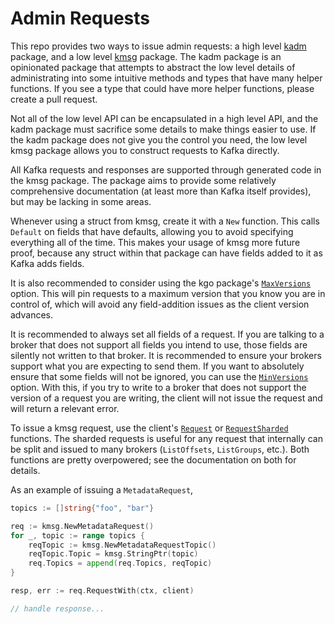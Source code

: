 # Admin Requests

This repo provides two ways to issue admin requests: a high level [kadm][a]
package, and a low level [kmsg][b] package. The kadm package is an opinionated
package that attempts to abstract the low level details of administrating into
some intuitive methods and types that have many helper functions. If you see a
type that could have more helper functions, please create a pull request.

[a]: https://pkg.go.dev/github.com/kellen-miller/franz-go/pkg/kadm
[b]: https://pkg.go.dev/github.com/kellen-miller/franz-go/pkg/kmsg

Not all of the low level API can be encapsulated in a high level API, and the
kadm package must sacrifice some details to make things easier to use. If the
kadm package does not give you the control you need, the low level kmsg package
allows you to construct requests to Kafka directly.

All Kafka requests and responses are supported through generated code in the
kmsg package. The package aims to provide some relatively comprehensive
documentation (at least more than Kafka itself provides), but may be lacking
in some areas.

Whenever using a struct from kmsg, create it with a `New` function. This calls
`Default` on fields that have defaults, allowing you to avoid specifying
everything all of the time. This makes your usage of kmsg more future proof,
because any struct within that package can have fields added to it as Kafka
adds fields.

It is also recommended to consider using the kgo package's [`MaxVersions`][1]
option. This will pin requests to a maximum version that you know you are in
control of, which will avoid any field-addition issues as the client version
advances.

[1]: https://pkg.go.dev/github.com/kellen-miller/franz-go/pkg/kgo#MaxVersions

It is recommended to always set all fields of a request. If you are talking to
a broker that does not support all fields you intend to use, those fields are
silently not written to that broker. It is recommended to ensure your brokers
support what you are expecting to send them. If you want to absolutely ensure
that some fields will not be ignored, you can use the [`MinVersions`][2]
option. With this, if you try to write to a broker that does not support the
version of a request you are writing, the client will not issue the request and
will return a relevant error.

[2]: https://pkg.go.dev/github.com/kellen-miller/franz-go/pkg/kgo#MinVersions

To issue a kmsg request, use the client's [`Request`][3] or
[`RequestSharded`][4] functions. The sharded requests is useful for any request
that internally can be split and issued to many brokers (`ListOffsets`,
`ListGroups`, etc.).  Both functions are pretty overpowered; see the
documentation on both for details.

[3]: https://pkg.go.dev/github.com/kellen-miller/franz-go/pkg/kgo#Client.Request
[4]: https://pkg.go.dev/github.com/kellen-miller/franz-go/pkg/kgo#Client.RequestSharded

As an example of issuing a `MetadataRequest`,

```go
topics := []string{"foo", "bar"}

req := kmsg.NewMetadataRequest()
for _, topic := range topics {
	reqTopic := kmsg.NewMetadataRequestTopic()
	reqTopic.Topic = kmsg.StringPtr(topic)
	req.Topics = append(req.Topics, reqTopic)
}

resp, err := req.RequestWith(ctx, client)

// handle response...
```
